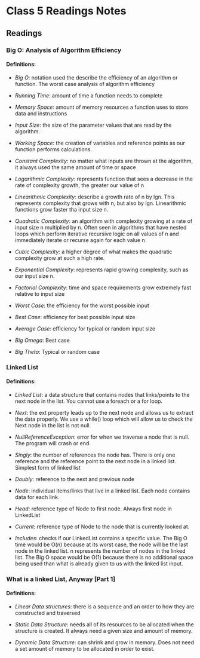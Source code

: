 # Class 5 Readings Notes

## Readings

### Big O: Analysis of Algorithm Efficiency

#### Definitions:

- *Big O*: notation used the describe the efficiency of an algorithm or function. The worst case analysis of algorithm efficiency

- *Running Time*: amount of time a function needs to complete

- *Memory Space*: amount of memory resources a function uses to store data and instructions

- *Input Size*: the size of the parameter values that are read by the algorithm.

- *Working Space*: the creation of variables and reference points as our function performs calculations.

- *Constant Complexity*: no matter what inputs are thrown at the algorithm, it always used the same amount of time or space

- *Logarithmic Complexity*: represents function that sees a decrease in the rate of complexity growth, the greater our value of n

- *Linearithmic Complexity*: describe a growth rate of n by lgn. This represents complexity that grows with n, but also by lgn. Linearithmic functions grow faster tha input size n.

- *Quadratic Complexity*: an algorithm with complexity growing at a rate of input size n multiplied by n. Often seen in algorithms that have nested loops which perform iterative recursive logic on all values of n and immediately iterate or recurse again for each value n

- *Cubic Complexity*: a higher degree of what makes the quadratic complexity grow at such a high rate.

- *Exponential Complexity*: represents rapid growing complexity, such as our input size n.

- *Factorial Complexity*: time and space requirements grow extremely fast relative to input size

- *Worst Case*: the efficiency for the worst possible input

- *Best Case*: efficiency for best possible input size

- *Average Case*: efficiency for typical or random input size

- *Big Omega*: Best case

- *Big Theta*: Typical or random case

### Linked List

#### Definitions:

- *Linked List*: a data structure that contains nodes that links/points to the next node in the list. You cannot use a foreach or a for loop. 

- *Next*: the ext property leads up to the next node and allows us to extract the data properly. We use a while() loop which will allow us to check the Next node in the list is not null.

- *NullReferenceException*: error for when we traverse a node that is null. The program will crash or end.

- *Singly*: the number of references the node has. There is only one reference and the reference point to the next node in a linked list. Simplest form of linked list

- *Doubly*: reference to the next and previous node

- *Node*: individual items/links that live in a linked list. Each node contains data for each link.

- *Head*: reference type of Node to first node. Always first node in LinkedList

- *Current*: reference type of Node to the node that is currently looked at.

- *Includes*: checks if our LinkedList contains a specific value. The Big O time would be O(n) because at its worst case, the node will be the last node in the linked list. n represents the number of nodes in the linked list. The Big O space would be O(1) because there is no additional space being used than what is already given to us with the linked list input.

### What is a linked List, Anyway [Part 1]

#### Definitions:

- *Linear Data structures*: there is a sequence and an order to how they are constructed and traversed

- *Static Data Structure*: needs all of its resources to be allocated when the structure is created. It always need a given size and amount of memory.

- *Dynamic Data Structure*: can shrink and grow in memory. Does not need a set amount of memory to be allocated in order to exist.


